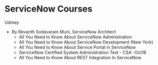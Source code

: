 # ServiceNow Courses  

Udmey
- By Revanth Sodavaram Muni, ServiceNow Architect
  + All You Need to Know About ServiceNow Administration
  + All You Need to Know About ServiceNow Development (New York)
  + All You Need to Know About Service Portal in ServiceNow
  + ServiceNow Certified System Administration Test - CSA -Oct18
  + All You Need to Know About REST Integration In ServiceNow

